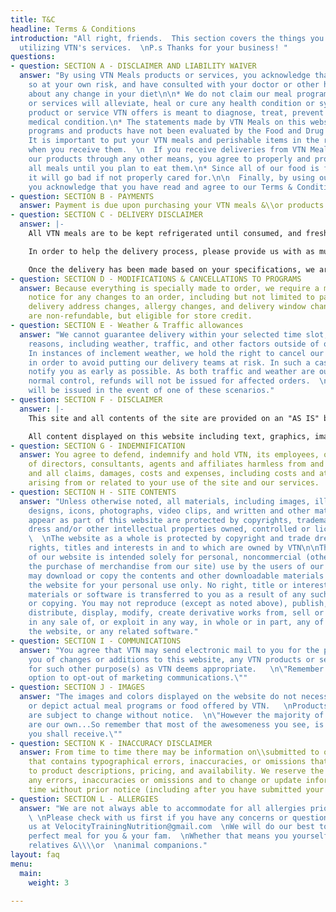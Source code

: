 ```yaml
---
title: T&C
headline: Terms & Conditions
introduction: "All right, friends.  This section covers the things you agree to when
  utilizing VTN's services.  \nP.s Thanks for your business! "
questions:
- question: SECTION A - DISCLAIMER AND LIABILITY WAIVER
  answer: "By using VTN Meals products or services, you acknowledge that you are doing
    so at your own risk, and have consulted with your doctor or other health professional
    about any change in your diet\n\n* We do not claim our meal program, products,
    or services will alleviate, heal or cure any health condition or symptom.\n* No
    product or service VTN offers is meant to diagnose, treat, prevent or cure any
    medical condition.\n* The statements made by VTN Meals on this website and our
    programs and products have not been evaluated by the Food and Drug Administration.\n*
    It is important to put your VTN meals and perishable items in the refrigerator
    when you receive them.  \n  If you receive deliveries from VTN Meals or receive
    our products through any other means, you agree to properly and promptly refrigerate
    all meals until you plan to eat them.\n* Since all of our food is fresh and preservative-free,
    it will go bad if not properly cared for.\n\n  Finally, by using our website,
    you acknowledge that you have read and agree to our Terms & Conditions."
- question: SECTION B - PAYMENTS
  answer: Payment is due upon purchasing your VTN meals &\\or products prior to the delivery of any products
- question: SECTION C - DELIVERY DISCLAIMER
  answer: |-
    All VTN meals are to be kept refrigerated until consumed, and freshness cannot be not guaranteed past the 3rd day upon receipt. It is up to the client to maintain freshness once received. We will do our best to deliver your meals to you in accordance with your specifications. However, if you are not home to receive the order or there is no safe place to leave it, we will bring your order back to our kitchen. We cannot guarantee a re-delivery.

    In order to help the delivery process, please provide us with as much information as you can to help us locate your home, business or apartment. We will not be liable if unclear delivery information causes you to miss your order.

    Once the delivery has been made based on your specifications, we are no longer responsible for any damage or delay on part of other persons, circumstances, or for the security of its contents. If you think the contents have been tampered with, please let us know as soon as possible so we can find a more suitable arrangement for the next delivery.
- question: SECTION D - MODIFICATIONS & CANCELLATIONS TO PROGRAMS
  answer: Because everything is specially made to order, we require a minimum of 48-hours
    notice for any changes to an order, including but not limited to paused delivery,
    delivery address changes, allergy changes, and delivery window changes. Purchases
    are non-refundable, but eligible for store credit.
- question: SECTION E - Weather & Traffic allowances
  answer: "We cannot guarantee delivery within your selected time slot, due to many
    reasons, including weather, traffic, and other factors outside of our control.
    In instances of inclement weather, we hold the right to cancel our deliveries
    in order to avoid putting our delivery teams at risk. In such a case, we will
    notify you as early as possible. As both traffic and weather are outside of VTN's
    normal control, refunds will not be issued for affected orders.  \n Store credit
    will be issued in the event of one of these scenarios."
- question: SECTION F - DISCLAIMER
  answer: |-
    This site and all contents of the site are provided on an "AS IS" basis without warranties of any kind, either express or implied, including without limitation warranties of title or implied warranties of merchantability or fitness for a particular purpose. You acknowledge, by your use of the site, that your use of the site is at your sole risk, and that VTN shall not be liable for any damages of any kind related to your use of this site and our services.

    All content displayed on this website including text, graphics, images and other material is not intended to be a substitute for professional medical advice, diagnosis or treatment. Always seek the expert advice of your nutritionist, physician or other qualified health provider with questions you may have regarding a medical diagnosis or condition. Information and resources found on this website are based on the opinions of the creator and should not be used to make health changes or to determine a diet. This information is not intended to be a promise of benefits, a legal warranty or a guarantee of any health results to be achieved. The United States Food and Drug Administration (“FDA”) has not evaluated any statement, claim, or representation made on or accessible from this website. No food, product or service mentioned on, or available from or through this page is intended to diagnose, treat, cure or prevent disease.
- question: SECTION G - INDEMNIFICATION
  answer: You agree to defend, indemnify and hold VTN, its employees, officers, board
    of directors, consultants, agents and affiliates harmless from and against any
    and all claims, damages, costs and expenses, including costs and attorney’ fees,
    arising from or related to your use of the site and our services.
- question: SECTION H - SITE CONTENTS
  answer: "Unless otherwise noted, all materials, including images, illustrations,
    designs, icons, photographs, video clips, and written and other materials that
    appear as part of this website are protected by copyrights, trademarks, trade
    dress and/or other intellectual properties owned, controlled or licensed to VTN.
    \  \nThe website as a whole is protected by copyright and trade dress, all worldwide
    rights, titles and interests in and to which are owned by VTN\n\nThe contents
    of our website is intended solely for personal, noncommercial (other than for
    the purchase of merchandise from our site) use by the users of our website. You
    may download or copy the contents and other downloadable materials displayed on
    the website for your personal use only. No right, title or interest in any downloaded
    materials or software is transferred to you as a result of any such downloading
    or copying. You may not reproduce (except as noted above), publish, transmit,
    distribute, display, modify, create derivative works from, sell or participate
    in any sale of, or exploit in any way, in whole or in part, any of the contents,
    the website, or any related software."
- question: SECTION I - COMMUNICATIONS
  answer: "You agree that VTN may send electronic mail to you for the purpose of advising
    you of changes or additions to this website, any VTN products or services, or
    for such other purpose(s) as VTN deems appropriate.   \n\"Remember you have the
    option to opt-out of marketing communications.\""
- question: SECTION J - IMAGES
  answer: "The images and colors displayed on the website do not necessarily represent
    or depict actual meal programs or food offered by VTN.   \nProducts and meals
    are subject to change without notice.  \n\"However the majority of our images
    are our own...So remember that most of the awesomeness you see, is the awesomeness
    you shall receive.\""
- question: SECTION K - INACCURACY DISCLAIMER
  answer: From time to time there may be information on\\submitted to our website
    that contains typographical errors, inaccuracies, or omissions that may relate
    to product descriptions, pricing, and availability. We reserve the right to correct
    any errors, inaccuracies or omissions and to change or update information at any
    time without prior notice (including after you have submitted your order).
- question: SECTION L - ALLERGIES
  answer: "We are not always able to accommodate for all allergies prior to your order.
    \ \nPlease check with us first if you have any concerns or questions by contacting
    us at VelocityTrainingNutrition@gmail.com  \nWe will do our best to craft the
    perfect meal for you & your fam.  \nWhether that means you yourself, your friends,
    relatives &\\\\or  \nanimal companions."
layout: faq
menu:
  main:
    weight: 3

---
```

